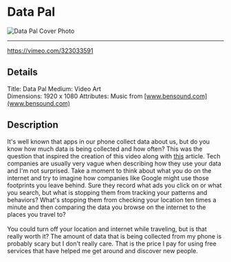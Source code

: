 # Data Pal

![Data Pal Cover Photo](https://i.imgur.com/tZD77hJ.png)

-----

https://vimeo.com/323033591

## Details

Title: Data Pal
Medium: Video Art<br>
Dimensions: 1920 x 1080
Attributes: Music from [www.bensound.com](www.bensound.com)


## Description

It's well known that apps in our phone collect data about us, but do you know how much data is being collected and how often? This was the question that inspired the creation of this video along with [this](https://www.nytimes.com/interactive/2018/12/10/business/location-data-privacy-apps.html?module=inline) article. Tech companies are usually very vague when describing how they use your data and I'm not surprised. Take a moment to think about what you do on the internet and try to imagine how companies like Google might use those footprints you leave behind. Sure they record what ads you click on or what you search, but what is stopping them from tracking your patterns and behaviors? What's stopping them from checking your location ten times a minute and then comparing the data you browse on the internet to the places you travel to?
<br>
<br>
You could turn off your location and internet while traveling, but is that really worth it? The amount of data that is being collected from my phone is probably scary but I don't really care. That is the price I pay for using free services that have helped me get around and discover new people. 
